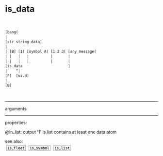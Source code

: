 # is_data

```


[bang(
|
[str string data]
|
| [B] [1( [symbol A( [1 2 3( [any message(
| |   |   |          |       |
| |   |   |          |       |
[is_data                     ]
|    ^|
[F]  [ui.d]
|
[B]

            
```
---
arguments:


---
properties:

@in_list: output &#39;1&#39; is list contains at least one data
            atom<br>

see also:<br>
![is_float](img/object_is_float.png)
![is_symbol](img/object_is_symbol.png)
![is_list](img/object_is_list.png)
